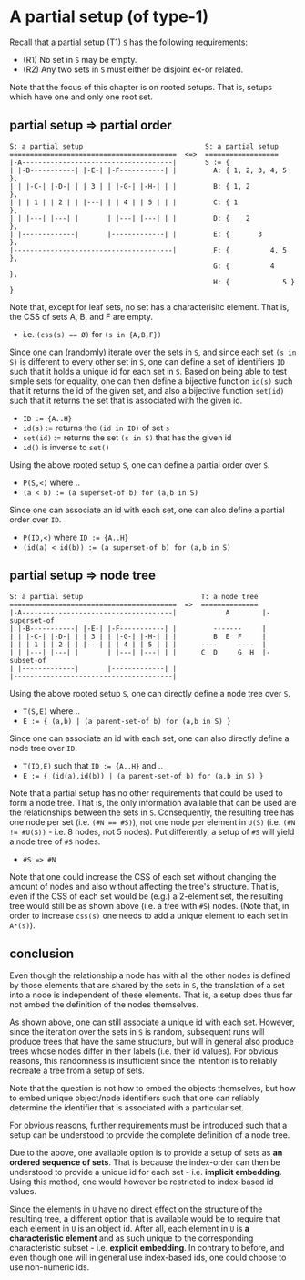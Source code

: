 
<!-- ======================================================================= -->
# A partial setup (of type-1)

Recall that a partial setup (T1) `S` has the following requirements:

* (R1) No set in `S` may be empty.
* (R2) Any two sets in `S` must either be disjoint ex-or related.

Note that the focus of this chapter is on rooted setups.
That is, setups which have one and only one root set.

<!-- ======================================================================= -->
## partial setup => partial order

```
S: a partial setup                              S: a partial setup
=========================================  <=>  ==================
|-A-------------------------------------|       S := {
| |-B-----------| |-E-| |-F-----------| |         A: { 1, 2, 3, 4, 5 },
| | |-C-| |-D-| | | 3 | | |-G-| |-H-| | |         B: { 1, 2          },
| | | 1 | | 2 | | |---| | | 4 | | 5 | | |         C: { 1             },
| | |---| |---| |       | |---| |---| | |         D: {    2          },
| |-------------|       |-------------| |         E: {       3       },
|---------------------------------------|         F: {          4, 5 },
                                                  G: {          4    },
                                                  H: {             5 } }
```

Note that, except for leaf sets, no set has a characterisitc element.
That is, the CSS of sets A, B, and F are empty.

* i.e. `(css(s) == Ø)` for `(s in {A,B,F})`

Since one can (randomly) iterate over the sets in `S`, and since each set
`(s in S)` is different to every other set in `S`, one can define a set of
identifiers `ID` such that it holds a unique id for each set in `S`. Based on
being able to test simple sets for equality, one can then define a bijective
function `id(s)` such that it returns the id of the given set, and also a
bijective function `set(id)` such that it returns the set that is associated
with the given id.

* `ID := {A..H}`
* `id(s)` := returns the `(id in ID)` of set `s`
* `set(id)` := returns the set `(s in S)` that has the given id
* `id()` is inverse to `set()`

Using the above rooted setup `S`,
one can define a partial order over `S`.

* `P(S,<)` where ..
* `(a < b) := (a superset-of b) for (a,b in S)`

Since one can associate an id with each set,
one can also define a partial order over `ID`.

* `P(ID,<)` where `ID := {A..H}`
* `(id(a) < id(b)) := (a superset-of b) for (a,b in S)`

<!-- ======================================================================= -->
## partial setup => node tree

```
S: a partial setup                             T: a node tree
=========================================  =>  ==============
|-A-------------------------------------|            A        |- superset-of
| |-B-----------| |-E-| |-F-----------| |         -------     |
| | |-C-| |-D-| | | 3 | | |-G-| |-H-| | |         B  E  F     |
| | | 1 | | 2 | | |---| | | 4 | | 5 | | |      ----     ----  |
| | |---| |---| |       | |---| |---| | |      C  D     G  H  |- subset-of
| |-------------|       |-------------| |
|---------------------------------------|
```

Using the above rooted setup `S`,
one can directly define a node tree over `S`.

* `T(S,E)` where ..
* `E := { (a,b) | (a parent-set-of b) for (a,b in S) }`

Since one can associate an id with each set,
one can also directly define a node tree over `ID`.

* `T(ID,E)` such that `ID := {A..H}` and ..
* `E := { (id(a),id(b)) | (a parent-set-of b) for (a,b in S) }`

Note that a partial setup has no other requirements that could be used to form
a node tree. That is, the only information available that can be used are the
relationships between the sets in `S`. Consequently, the resulting tree has one
node per set (i.e. `(#N == #S)`), not one node per element in `U(S)` (i.e.
`(#N != #U(S))` - i.e. 8 nodes, not 5 nodes). Put differently, a setup of `#S`
will yield a node tree of `#S` nodes.

* `#S => #N`

Note that one could increase the CSS of each set without changing the amount of
nodes and also without affecting the tree's structure. That is, even if the CSS
of each set would be (e.g.) a 2-element set, the resulting tree would still be
as shown above (i.e. a tree with `#S`) nodes. (Note that, in order to increase
`css(s)` one needs to add a unique element to each set in `A*(s)`).

<!-- ======================================================================= -->
## conclusion

Even though the relationship a node has with all the other nodes is defined
by those elements that are shared by the sets in `S`, the translation of a
set into a node is independent of these elements. That is, a setup does thus
far not embed the definition of the nodes themselves.

As shown above, one can still associate a unique id with each set. However,
since the iteration over the sets in `S` is random, subsequent runs will
produce trees that have the same structure, but will in general also produce
trees whose nodes differ in their labels (i.e. their id values). For obvious
reasons, this randomness is insufficient since the intention is to reliably
recreate a tree from a setup of sets.

Note that the question is not how to embed the objects themselves, but how
to embed unique object/node identifiers such that one can reliably determine
the identifier that is associated with a particular set.

For obvious reasons, further requirements must be introduced such that a
setup can be understood to provide the complete definition of a node tree.

Due to the above, one available option is to provide a setup of sets as
**an ordered sequence of sets**. That is because the index-order can then be
understood to provide a unique id for each set - i.e. **implicit embedding**.
Using this method, one would however be restricted to index-based id values.

Since the elements in `U` have no direct effect on the structure of the
resulting tree, a different option that is available would be to require
that each element in `U` is an object id. After all, each element in `U`
is **a characteristic element** and as such unique to the corresponding
characteristic subset - i.e. **explicit embedding**. In contrary to before,
and even though one will in general use index-based ids, one could choose
to use non-numeric ids.
